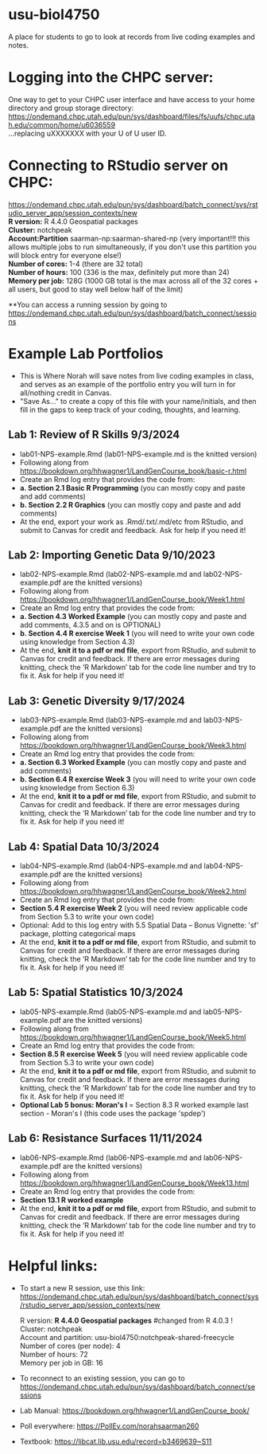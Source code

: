 # usu-biol4750
A place for students to go to look at records from live coding examples and notes.

# Logging into the CHPC server:  
One way to get to your CHPC user interface and have access to your home directory and group storage directory:
https://ondemand.chpc.utah.edu/pun/sys/dashboard/files/fs/uufs/chpc.utah.edu/common/home/u6036559  
...replacing uXXXXXXX with your U of U user ID.  

# Connecting to RStudio server on CHPC:
https://ondemand.chpc.utah.edu/pun/sys/dashboard/batch_connect/sys/rstudio_server_app/session_contexts/new        
**R version:** R 4.4.0 Geospatial packages   
**Cluster:** notchpeak      
**Account:Partition** saarman-np:saarman-shared-np (very important!!! this allows multiple jobs to run simultaneously, if you don't use this partition you will block entry for everyone else!)      
**Number of cores:** 1-4 (there are 32 total)   
**Number of hours:** 100 (336 is the max, definitely put more than 24)   
**Memory per job:** 128G (1000 GB total is the max across all of the 32 cores + all users, but good to stay well below half of the limit)  

**You can access a running session by going to https://ondemand.chpc.utah.edu/pun/sys/dashboard/batch_connect/sessions 

# Example Lab Portfolios  
- This is Where Norah will save notes from live coding examples in class, and serves as an example of the portfolio entry you will turn in for all/nothing credit in Canvas.
 - "Save As..." to create a copy of this file with your name/initials, and then fill in the gaps to keep track of your coding, thoughts, and learning.
   
## Lab 1: Review of R Skills 9/3/2024
 - lab01-NPS-example.Rmd (lab01-NPS-example.md is the knitted version)
 - Following along from <https://bookdown.org/hhwagner1/LandGenCourse_book/basic-r.html>
 - Create an Rmd log entry that provides the code from:
 - **a. Section 2.1 Basic R Programming** (you can mostly copy and paste and add comments)
 - **b. Section 2.2 R Graphics** (you can mostly copy and paste and add comments)
 - At the end, export your work as .Rmd/.txt/.md/etc from RStudio, and submit to Canvas for credit and feedback. Ask for help if you need it!

## Lab 2: Importing Genetic Data 9/10/2023
 - lab02-NPS-example.Rmd  (lab02-NPS-example.md and lab02-NPS-example.pdf are the knitted versions)  
 - Following along from https://bookdown.org/hhwagner1/LandGenCourse_book/Week1.html
 - Create an Rmd log entry that provides the code from:
 - **a. Section 4.3 Worked Example** (you can mostly copy and paste and add comments, 4.3.5 and on is OPTIONAL)
 - **b. Section 4.4 R exercise Week 1** (you will need to write your own code using knowledge from Section 4.3)
 - At the end, **knit it to a pdf or md file**, export from RStudio, and submit to Canvas for credit and feedback. If there are error messages during knitting, check the ‘R Markdown’ tab for the code line number and try to fix it. Ask for help if you need it!

## Lab 3: Genetic Diversity 9/17/2024  
 - lab03-NPS-example.Rmd (lab03-NPS-example.md and lab03-NPS-example.pdf are the knitted versions)
 - Following along from https://bookdown.org/hhwagner1/LandGenCourse_book/Week3.html
 - Create an Rmd log entry that provides the code from:
 - **a. Section 6.3 Worked Example** (you can mostly copy and paste and add comments)
 - **b. Section 6.4 R exercise Week 3** (you will need to write your own code using knowledge from Section 6.3)
 - At the end, **knit it to a pdf or md file**, export from RStudio, and submit to Canvas for credit and feedback. If there are error messages during knitting, check the ‘R Markdown’ tab for the code line number and try to fix it. Ask for help if you need it!

## Lab 4: Spatial Data 10/3/2024 
 - lab04-NPS-example.Rmd (lab04-NPS-example.md and lab04-NPS-example.pdf are the knitted versions)
 - Following along from https://bookdown.org/hhwagner1/LandGenCourse_book/Week2.html
 - Create an Rmd log entry that provides the code from:
 - **Section 5.4 R exercise Week 2** (you will need review applicable code from Section 5.3 to write your own code)
 - Optional: Add to this log entry with 5.5 Spatial Data – Bonus Vignette: 'sf' package, plotting categorical maps
 - At the end, **knit it to a pdf or md file**, export from RStudio, and submit to Canvas for credit and feedback. If there are error messages during knitting, check the ‘R Markdown’ tab for the code line number and try to fix it. Ask for help if you need it!
   
## Lab 5: Spatial Statistics 10/3/2024 
 - lab05-NPS-example.Rmd (lab05-NPS-example.md and lab05-NPS-example.pdf are the knitted versions)
 - Following along from https://bookdown.org/hhwagner1/LandGenCourse_book/Week5.html
 - Create an Rmd log entry that provides the code from:
 - **Section 8.5 R exercise Week 5** (you will need review applicable code from Section 5.3 to write your own code)
 - At the end, **knit it to a pdf or md file**, export from RStudio, and submit to Canvas for credit and feedback. If there are error messages during knitting, check the ‘R Markdown’ tab for the code line number and try to fix it. Ask for help if you need it!
 - **Optional Lab 5 bonus: Moran's I** = Section 8.3 R worked example last section - Moran's I (this code uses the package 'spdep')

## Lab 6: Resistance Surfaces 11/11/2024
 - lab06-NPS-example.Rmd (lab06-NPS-example.md and lab06-NPS-example.pdf are the knitted versions)
 - Following along from https://bookdown.org/hhwagner1/LandGenCourse_book/Week13.html
 - Create an Rmd log entry that provides the code from:
 - **Section 13.1 R worked example**
 - At the end, **knit it to a pdf or md file**, export from RStudio, and submit to Canvas for credit and feedback. If there are error messages during knitting, check the ‘R Markdown’ tab for the code line number and try to fix it. Ask for help if you need it!

# Helpful links:  
  
- To start a new R session, use this link: <https://ondemand.chpc.utah.edu/pun/sys/dashboard/batch_connect/sys/rstudio_server_app/session_contexts/new>
     
    R version: **R 4.4.0 Geospatial packages** #changed from R 4.0.3 !    
    Cluster: notchpeak  
    Account and partition: usu-biol4750:notchpeak-shared-freecycle   
    Number of cores (per node): 4   
    Number of hours: 72  
    Memory per job in GB: 16
   
- To reconnect to an existing session, you can go to <https://ondemand.chpc.utah.edu/pun/sys/dashboard/batch_connect/sessions>

- Lab Manual: <https://bookdown.org/hhwagner1/LandGenCourse_book/>

- Poll everywhere: <https://PollEv.com/norahsaarman260>

- Textbook: <https://libcat.lib.usu.edu/record=b3469639~S11>
